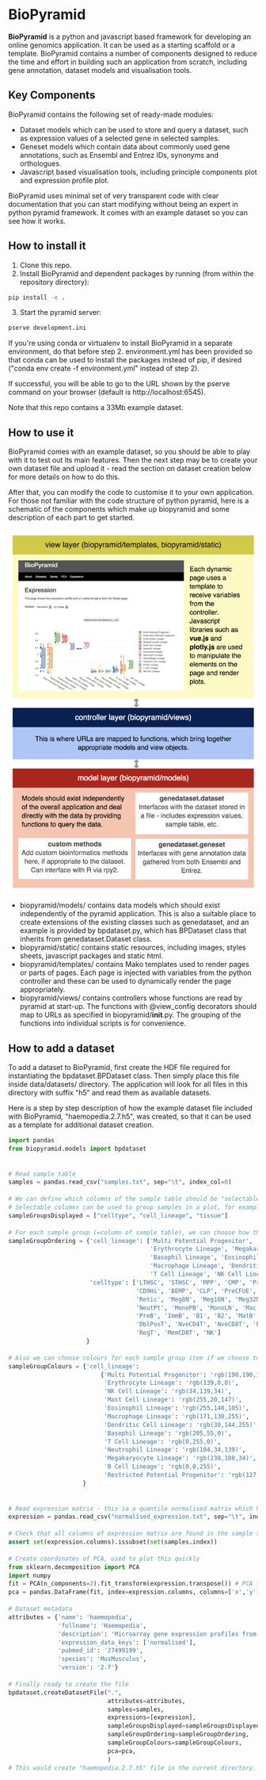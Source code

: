 BioPyramid
======
**BioPyramid** is a python and javascript based framework for developing an online genomics application. It can be used as a starting scaffold or a template. BioPyramid contains a number of components designed to reduce the time and effort in building such an application from scratch, including gene annotation, dataset models and visualisation tools.

## Key Components
BioPyramid contains the following set of ready-made modules:
- Dataset models which can be used to store and query a dataset, such as expression values of a selected gene in selected samples. 
- Geneset models which contain data about commonly used gene annotations, such as Ensembl and Entrez IDs, synonyms and orthologues. 
- Javascript based visualisation tools, including principle components plot and expression profile plot.

BioPyramid uses minimal set of very transparent code with clear documentation that you can start modifying without being an expert in python pyramid framework. It comes with an example dataset so you can see how it works.

## How to install it

1. Clone this repo.
2. Install BioPyramid and dependent packages by running (from within the repository directory):
```bash
pip install -e .
```
3. Start the pyramid server:
```bash
pserve development.ini
```

If you're using conda or virtualenv to install BioPyramid in a separate environment, do that before step 2.
environment.yml has been provided so that conda can be used to install the packages instead of pip, if desired ("conda env create -f environment.yml" instead of step 2).

If successful, you will be able to go to the URL shown by the pserve command on your browser (default is http://localhost:6545).

Note that this repo contains a 33Mb example dataset.

## How to use it
BioPyramid comes with an example dataset, so you should be able to play with it to test out its main features. Then the next step may be to create your own dataset file and upload it - read the section on dataset creation below for more details on how to do this.

After that, you can modify the code to customise it to your own application. For those not familiar with the code structure of python pyramid, here is a schematic of the components which make up biopyramid and some description of each part to get started.

![Schematic](/biopyramid/static/images/Schematic.png)

- biopyramid/models/ contains data models which should exist independently of the pyramid application. This is also a suitable place to create extensions of the existing classes such as genedataset, and an example is provided by bpdataset.py, which has BPDataset class that inherits from genedataset.Dataset class. 
- biopyramid/static/ contains static resources, including images, styles sheets, javascript packages and static html.
- biopyramid/templates/ contains Mako templates used to render pages or parts of pages. Each page is injected with variables from the python controller and these can be used to dynamically render the page appropriately.
- biopyramid/views/ contains controllers whose functions are read by pyramid at start-up. The functions with @view_config decorators should map to URLs as specified in biopyramid/__init__.py. The grouping of the functions into individual scripts is for convenience.

## How to add a dataset
To add a dataset to BioPyramid, first create the HDF file required for instantiating the bpdataset.BPDataset class. Then simply place this file inside data/datasets/ directory. The application will look for all files in this directory with suffix "h5" and read them as available datasets.

Here is a step by step description of how the example dataset file included with BioPyramid, "haemopedia.2.7.h5", was created, so that it can be used as a template for additional dataset creation.
```python
import pandas
from biopyramid.models import bpdataset


# Read sample table
samples = pandas.read_csv("samples.txt", sep="\t", index_col=0)

# We can define which columns of the sample table should be "selectable" within BioPyramid.
# Selectable columns can be used to group samples in a plot, for example, while the other columns are ignored.
sampleGroupsDisplayed = ["celltype", "cell_lineage", "tissue"]

# For each sample group (=column of sample table), we can choose how the items should be ordered
sampleGroupOrdering = {'cell_lineage': ['Multi Potential Progenitor', 'Restricted Potential Progenitor', 
                                        'Erythrocyte Lineage', 'Megakaryocyte Lineage', 'Mast Cell Lineage', 
                                        'Basophil Lineage', 'Eosinophil Lineage', 'Neutrophil Lineage', 
                                        'Macrophage Lineage', 'Dendritic Cell Lineage', 'B Cell Lineage', 
                                        'T Cell Lineage', 'NK Cell Lineage'], 
                       'celltype': ['LTHSC', 'STHSC', 'MPP', 'CMP', 'PreGM1', 'PreGM2', 'GMP', 'FcgRBP', 
                                    'CD9Hi', 'BEMP', 'CLP', 'PreCFUE', 'MEP', 'CFUE', 'EryBlPB', 'EryBlPO', 
                                    'Retic', 'Meg8N', 'Meg16N', 'Meg32N', 'Mast', 'Baso', 'EoP', 'Eo', 'NeutLN', 
                                    'NeutPt', 'MonoPB', 'MonoLN', 'Mac', 'CDP', 'cDC1', 'cDC2', 'MigDC', 'ProB', 
                                    'PreB', 'ImmB', 'B1', 'B2', 'MatB', 'CD4TThy1lo', 'TN1', 'TN2', 'TN3', 'TN4', 
                                    'DblPosT', 'NveCD4T', 'NveCD8T', 'EffCD4T', 'EffCD8T', 'CD4TLN', 'CD8TLN', 
                                    'RegT', 'MemCD8T', 'NK']
                      }

# Also we can choose colours for each sample group item if we choose to. The colours can be rgb or hex values.
sampleGroupColours = {'cell_lineage': 
                          {'Multi Potential Progenitor': 'rgb(190,190,190)', 
                           'Erythrocyte Lineage': 'rgb(139,0,0)', 
                           'NK Cell Lineage': 'rgb(34,139,34)', 
                           'Mast Cell Lineage': 'rgb(255,20,147)', 
                           'Eosinophil Lineage': 'rgb(255,140,105)', 
                           'Macrophage Lineage': 'rgb(171,130,255)', 
                           'Dendritic Cell Lineage': 'rgb(30,144,255)', 
                           'Basophil Lineage': 'rgb(205,55,0)', 
                           'T Cell Lineage': 'rgb(0,255,0)', 
                           'Neutrophil Lineage': 'rgb(104,34,139)', 
                           'Megakaryocyte Lineage': 'rgb(238,180,34)', 
                           'B Cell Lineage': 'rgb(0,0,255)', 
                           'Restricted Potential Progenitor': 'rgb(127,127,127)'}
                     }


# Read expression matrix - this ia a quantile normalised matrix which have been mapped to gene ids, then aggregated for multiple probes
expression = pandas.read_csv("normalised_expression.txt", sep="\t", index_col=0)

# Check that all columns of expression matrix are found in the sample table
assert set(expression.columns).issubset(set(samples.index))

# Create coordinates of PCA, used to plot this quickly
from sklearn.decomposition import PCA
import numpy
fit = PCA(n_components=2).fit_transform(expression.transpose()) # PCA function works on rows so transpose
pca = pandas.DataFrame(fit, index=expression.columns, columns=['x','y'])

# Dataset metadata
attributes = {'name': 'haemopedia',
              'fullname': 'Haemopedia',
              'description': 'Microarray gene expression profiles from a comprehensive range of wildtype murine blood cells, all generated by Hilton Lab (Walter and Eliza Hall Institute) over a number of years.', 
              'expression_data_keys': ['normalised'],
              'pubmed_id': '27499199', 
              'species': 'MusMusculus', 
              'version': '2.7'}

# Finally ready to create the file
bpdataset.createDatasetFile(".", 
                            attributes=attributes,
                            samples=samples,
                            expressions=[expression],
                            sampleGroupsDisplayed=sampleGroupsDisplayed,
                            sampleGroupOrdering=sampleGroupOrdering,
                            sampleGroupColours=sampleGroupColours,
                            pca=pca,
                            )
# This would create "haemopedia.2.7.h5" file in the current directory.
```



